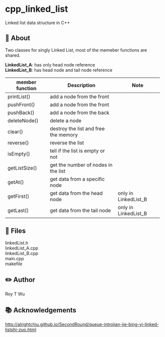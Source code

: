 # cpp_linked_list
Linked list data structure in C++


📝 About
-----
Two classes for singly Linked List, most of the memeber functions are shared.  

**LinkedList_A**: has only head node reference   
**LinkedList_B**: has head node and tail node reference

| member function | Description | Note |
| --------------- | ----------- | ---- |
|printList()  |add a node from the front| 
|pushFront()  |add a node from the front| 
|pushBack()   |add a node from the back| 
|deleteNode() |delete a node| 
|clear()      |destroy the list and free the memory|   
|reverse()    |reverse the list| 
|isEmpty()    |tell if the list is empty or not|
|getListSize()|get the number of nodes in the list|
|getAt()      |get data from a specific node| 
|getFirst()   |get data from the head node| only in LinkedList_B
|getLast()    |get data from the tail node| only in LinkedList_B





💾 Files
-----
linkedList.h  
linkedList_A.cpp  
linkedList_B.cpp  
main.cpp  
makefile  


✏️ Author
------
Roy T Wu


📚 Acknowledgements
-------
http://alrightchiu.github.io/SecondRound/queue-introjian-jie-bing-yi-linked-listshi-zuo.html
